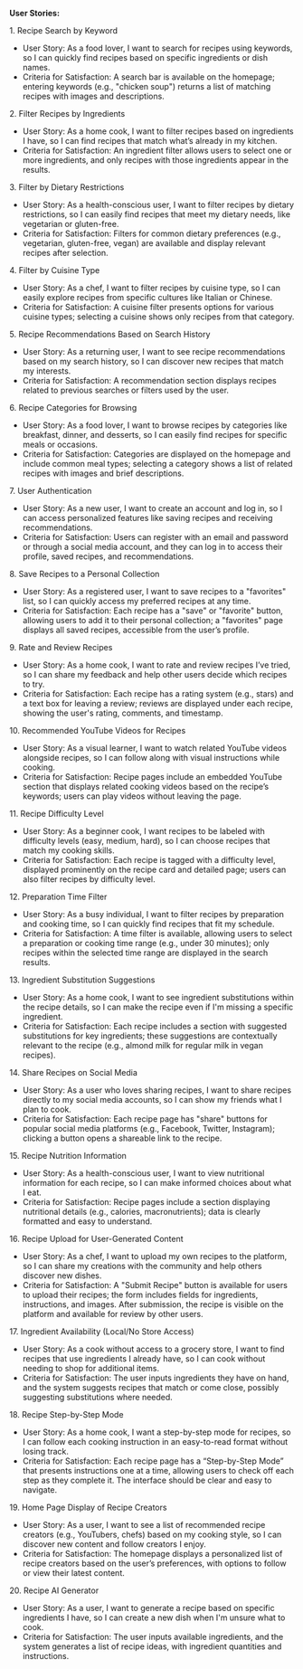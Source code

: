 **User Stories:** 

1\. Recipe Search by Keyword

* User Story: As a food lover, I want to search for recipes using keywords, so I can quickly find recipes based on specific ingredients or dish names.  
* Criteria for Satisfaction: A search bar is available on the homepage; entering keywords (e.g., "chicken soup") returns a list of matching recipes with images and descriptions.

2\. Filter Recipes by Ingredients

* User Story: As a home cook, I want to filter recipes based on ingredients I have, so I can find recipes that match what’s already in my kitchen.  
* Criteria for Satisfaction: An ingredient filter allows users to select one or more ingredients, and only recipes with those ingredients appear in the results.

3\. Filter by Dietary Restrictions

* User Story: As a health-conscious user, I want to filter recipes by dietary restrictions, so I can easily find recipes that meet my dietary needs, like vegetarian or gluten-free.  
* Criteria for Satisfaction: Filters for common dietary preferences (e.g., vegetarian, gluten-free, vegan) are available and display relevant recipes after selection.

4\. Filter by Cuisine Type

* User Story: As a chef, I want to filter recipes by cuisine type, so I can easily explore recipes from specific cultures like Italian or Chinese.  
* Criteria for Satisfaction: A cuisine filter presents options for various cuisine types; selecting a cuisine shows only recipes from that category.

5\. Recipe Recommendations Based on Search History

* User Story: As a returning user, I want to see recipe recommendations based on my search history, so I can discover new recipes that match my interests.  
* Criteria for Satisfaction: A recommendation section displays recipes related to previous searches or filters used by the user.

6\. Recipe Categories for Browsing

* User Story: As a food lover, I want to browse recipes by categories like breakfast, dinner, and desserts, so I can easily find recipes for specific meals or occasions.  
* Criteria for Satisfaction: Categories are displayed on the homepage and include common meal types; selecting a category shows a list of related recipes with images and brief descriptions.

7\. User Authentication

* User Story: As a new user, I want to create an account and log in, so I can access personalized features like saving recipes and receiving recommendations.  
* Criteria for Satisfaction: Users can register with an email and password or through a social media account, and they can log in to access their profile, saved recipes, and recommendations.

8\. Save Recipes to a Personal Collection

* User Story: As a registered user, I want to save recipes to a "favorites" list, so I can quickly access my preferred recipes at any time.  
* Criteria for Satisfaction: Each recipe has a "save" or "favorite" button, allowing users to add it to their personal collection; a "favorites" page displays all saved recipes, accessible from the user’s profile.

9\. Rate and Review Recipes

* User Story: As a home cook, I want to rate and review recipes I’ve tried, so I can share my feedback and help other users decide which recipes to try.  
* Criteria for Satisfaction: Each recipe has a rating system (e.g., stars) and a text box for leaving a review; reviews are displayed under each recipe, showing the user's rating, comments, and timestamp.

10\. Recommended YouTube Videos for Recipes

* User Story: As a visual learner, I want to watch related YouTube videos alongside recipes, so I can follow along with visual instructions while cooking.  
* Criteria for Satisfaction: Recipe pages include an embedded YouTube section that displays related cooking videos based on the recipe’s keywords; users can play videos without leaving the page.

11\. Recipe Difficulty Level

* User Story: As a beginner cook, I want recipes to be labeled with difficulty levels (easy, medium, hard), so I can choose recipes that match my cooking skills.  
* Criteria for Satisfaction: Each recipe is tagged with a difficulty level, displayed prominently on the recipe card and detailed page; users can also filter recipes by difficulty level.

12\. Preparation Time Filter

* User Story: As a busy individual, I want to filter recipes by preparation and cooking time, so I can quickly find recipes that fit my schedule.  
* Criteria for Satisfaction: A time filter is available, allowing users to select a preparation or cooking time range (e.g., under 30 minutes); only recipes within the selected time range are displayed in the search results.

13\. Ingredient Substitution Suggestions

* User Story: As a home cook, I want to see ingredient substitutions within the recipe details, so I can make the recipe even if I'm missing a specific ingredient.  
* Criteria for Satisfaction: Each recipe includes a section with suggested substitutions for key ingredients; these suggestions are contextually relevant to the recipe (e.g., almond milk for regular milk in vegan recipes).

14\. Share Recipes on Social Media

* User Story: As a user who loves sharing recipes, I want to share recipes directly to my social media accounts, so I can show my friends what I plan to cook.  
* Criteria for Satisfaction: Each recipe page has "share" buttons for popular social media platforms (e.g., Facebook, Twitter, Instagram); clicking a button opens a shareable link to the recipe.

15\. Recipe Nutrition Information

* User Story: As a health-conscious user, I want to view nutritional information for each recipe, so I can make informed choices about what I eat.  
* Criteria for Satisfaction: Recipe pages include a section displaying nutritional details (e.g., calories, macronutrients); data is clearly formatted and easy to understand.

16\. Recipe Upload for User-Generated Content

* User Story: As a chef, I want to upload my own recipes to the platform, so I can share my creations with the community and help others discover new dishes.  
* Criteria for Satisfaction: A "Submit Recipe" button is available for users to upload their recipes; the form includes fields for ingredients, instructions, and images. After submission, the recipe is visible on the platform and available for review by other users.

17\. Ingredient Availability (Local/No Store Access)

* User Story: As a cook without access to a grocery store, I want to find recipes that use ingredients I already have, so I can cook without needing to shop for additional items.  
* Criteria for Satisfaction: The user inputs ingredients they have on hand, and the system suggests recipes that match or come close, possibly suggesting substitutions where needed.

18\. Recipe Step-by-Step Mode

* User Story: As a home cook, I want a step-by-step mode for recipes, so I can follow each cooking instruction in an easy-to-read format without losing track.  
* Criteria for Satisfaction: Each recipe page has a “Step-by-Step Mode” that presents instructions one at a time, allowing users to check off each step as they complete it. The interface should be clear and easy to navigate.

19\. Home Page Display of Recipe Creators

* User Story: As a user, I want to see a list of recommended recipe creators (e.g., YouTubers, chefs) based on my cooking style, so I can discover new content and follow creators I enjoy.  
* Criteria for Satisfaction: The homepage displays a personalized list of recipe creators based on the user’s preferences, with options to follow or view their latest content.

20\. Recipe AI Generator

* User Story: As a user, I want to generate a recipe based on specific ingredients I have, so I can create a new dish when I'm unsure what to cook.  
* Criteria for Satisfaction: The user inputs available ingredients, and the system generates a list of recipe ideas, with ingredient quantities and instructions.

